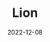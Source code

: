 ---
title: Lion
subtitle: 
layout: default
modal-id: 1
date: 2022-12-08
# img: lion.gif
img: video
vid: IMG_4774.MP4
thumbnail: lion-thumbnail.png
alt: image-alt
price: Between NAf 55 and NAf 500 depending on size and design
# project-date: April 2014
# client: Start Bootstrap
# category: Web Development
size: Large
description: Behold the Majestic King of the Jungle. A Strikingly Engraved Lion Artwork, Crafted with Intricate Detail on the Natural Surface of a Gourd.

---